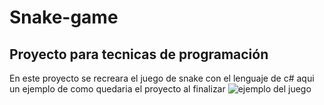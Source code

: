 # Snake-game
## Proyecto para tecnicas de programación
En este proyecto se recreara el juego de snake con el lenguaje de c# aqui un ejemplo de como quedaria el proyecto al finalizar 
![ejemplo del juego](https://i.blogs.es/d82274/snake/1024_2000.webp)
